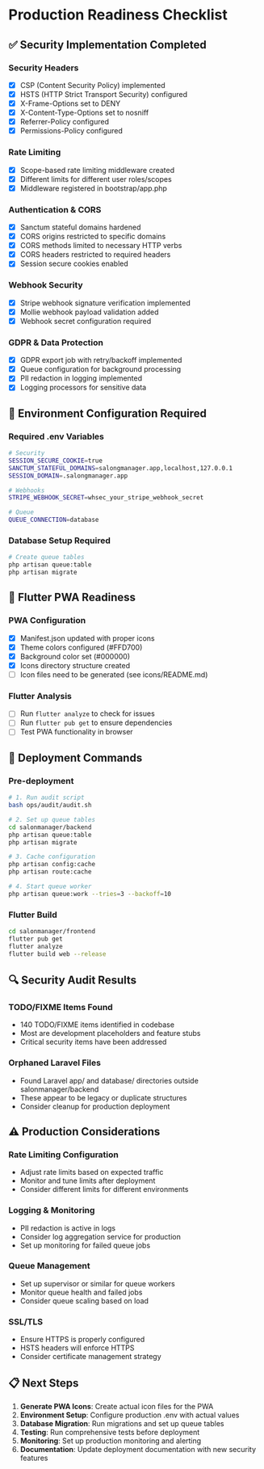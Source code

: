 # Production Readiness Checklist

## ✅ Security Implementation Completed

### Security Headers
- [x] CSP (Content Security Policy) implemented
- [x] HSTS (HTTP Strict Transport Security) configured
- [x] X-Frame-Options set to DENY
- [x] X-Content-Type-Options set to nosniff
- [x] Referrer-Policy configured
- [x] Permissions-Policy configured

### Rate Limiting
- [x] Scope-based rate limiting middleware created
- [x] Different limits for different user roles/scopes
- [x] Middleware registered in bootstrap/app.php

### Authentication & CORS
- [x] Sanctum stateful domains hardened
- [x] CORS origins restricted to specific domains
- [x] CORS methods limited to necessary HTTP verbs
- [x] CORS headers restricted to required headers
- [x] Session secure cookies enabled

### Webhook Security
- [x] Stripe webhook signature verification implemented
- [x] Mollie webhook payload validation added
- [x] Webhook secret configuration required

### GDPR & Data Protection
- [x] GDPR export job with retry/backoff implemented
- [x] Queue configuration for background processing
- [x] PII redaction in logging implemented
- [x] Logging processors for sensitive data

## 🔧 Environment Configuration Required

### Required .env Variables
```bash
# Security
SESSION_SECURE_COOKIE=true
SANCTUM_STATEFUL_DOMAINS=salongmanager.app,localhost,127.0.0.1
SESSION_DOMAIN=.salongmanager.app

# Webhooks
STRIPE_WEBHOOK_SECRET=whsec_your_stripe_webhook_secret

# Queue
QUEUE_CONNECTION=database
```

### Database Setup Required
```bash
# Create queue tables
php artisan queue:table
php artisan migrate
```

## 📱 Flutter PWA Readiness

### PWA Configuration
- [x] Manifest.json updated with proper icons
- [x] Theme colors configured (#FFD700)
- [x] Background color set (#000000)
- [x] Icons directory structure created
- [ ] Icon files need to be generated (see icons/README.md)

### Flutter Analysis
- [ ] Run `flutter analyze` to check for issues
- [ ] Run `flutter pub get` to ensure dependencies
- [ ] Test PWA functionality in browser

## 🚀 Deployment Commands

### Pre-deployment
```bash
# 1. Run audit script
bash ops/audit/audit.sh

# 2. Set up queue tables
cd salonmanager/backend
php artisan queue:table
php artisan migrate

# 3. Cache configuration
php artisan config:cache
php artisan route:cache

# 4. Start queue worker
php artisan queue:work --tries=3 --backoff=10
```

### Flutter Build
```bash
cd salonmanager/frontend
flutter pub get
flutter analyze
flutter build web --release
```

## 🔍 Security Audit Results

### TODO/FIXME Items Found
- 140 TODO/FIXME items identified in codebase
- Most are development placeholders and feature stubs
- Critical security items have been addressed

### Orphaned Laravel Files
- Found Laravel app/ and database/ directories outside salonmanager/backend
- These appear to be legacy or duplicate structures
- Consider cleanup for production deployment

## ⚠️ Production Considerations

### Rate Limiting Configuration
- Adjust rate limits based on expected traffic
- Monitor and tune limits after deployment
- Consider different limits for different environments

### Logging & Monitoring
- PII redaction is active in logs
- Consider log aggregation service for production
- Set up monitoring for failed queue jobs

### Queue Management
- Set up supervisor or similar for queue workers
- Monitor queue health and failed jobs
- Consider queue scaling based on load

### SSL/TLS
- Ensure HTTPS is properly configured
- HSTS headers will enforce HTTPS
- Consider certificate management strategy

## 📋 Next Steps

1. **Generate PWA Icons**: Create actual icon files for the PWA
2. **Environment Setup**: Configure production .env with actual values
3. **Database Migration**: Run migrations and set up queue tables
4. **Testing**: Run comprehensive tests before deployment
5. **Monitoring**: Set up production monitoring and alerting
6. **Documentation**: Update deployment documentation with new security features
